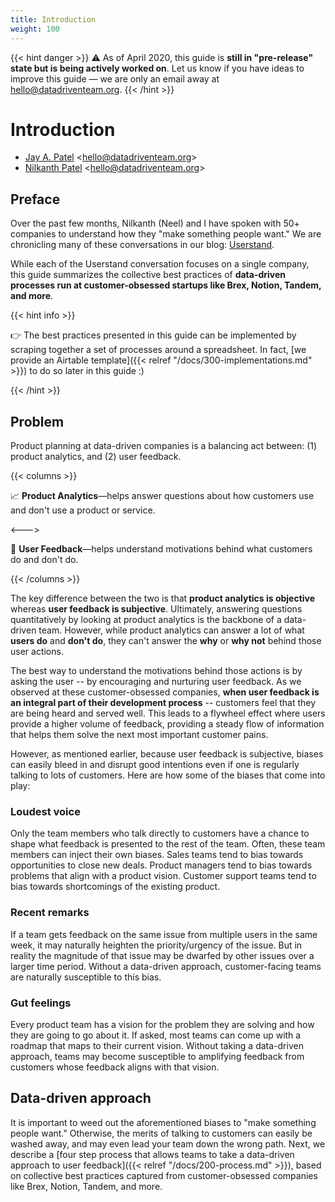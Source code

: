 ```yaml
---
title: Introduction
weight: 100
---
```


{{< hint danger >}}
:warning: As of April 2020, this guide is **still in "pre-release" state but is being actively worked on**. Let us know if you have ideas to improve this guide — we are only an email away at hello@datadriventeam.org.
{{< /hint >}}

# Introduction

- [Jay A. Patel](https://twitter.com/jayisms) <<hello@datadriventeam.org>>
- [Nilkanth Patel](https://twitter.com/nilkanthjp) <<hello@datadriventeam.org>>

## Preface

Over the past few months, Nilkanth (Neel) and I have spoken with 50+ companies to understand how they "make something people want." We are chronicling many of these conversations in our blog: [Userstand](https://www.heraldhq.com/userstand/).

While each of the Userstand conversation focuses on a single company, this guide summarizes the collective best practices of **data-driven processes run at customer-obsessed startups like Brex, Notion, Tandem, and more**.

{{< hint info >}}

:point_right: The best practices presented in this guide can be implemented by scraping together a set of processes around a spreadsheet. In fact, [we provide an Airtable template]({{< relref "/docs/300-implementations.md" >}}) to do so later in this guide :)

{{< /hint >}}

## Problem

Product planning at data-driven companies is a balancing act between: (1) product analytics, and (2) user feedback.

{{< columns >}}

:chart_with_upwards_trend: **Product Analytics**—helps answer questions about how customers use and don't use a product or service.

<--->

:loudspeaker: **User Feedback**—helps understand motivations behind what customers do and don't do.

{{< /columns >}}

The key difference between the two is that **product analytics is objective** whereas **user feedback is subjective**. Ultimately, answering questions quantitatively by looking at product analytics is the backbone of a data-driven team. However, while product analytics can answer a lot of what **users do** and **don't do**, they can't answer the **why** or **why not** behind those user actions.

The best way to understand the motivations behind those actions is by asking the user -- by encouraging and nurturing user feedback. As we observed at these customer-obsessed companies, **when user feedback is an integral part of their development process** -- customers feel that they are being heard and served well. This leads to a flywheel effect where users provide a higher volume of feedback, providing a steady flow of information that helps them solve the next most important customer pains.

However, as mentioned earlier, because user feedback is subjective, biases can easily bleed in and disrupt good intentions even if one is regularly talking to lots of customers. Here are how some of the biases that come into play:

### Loudest voice

Only the team members who talk directly to customers have a chance to shape what feedback is presented to the rest of the team. Often, these team members can inject their own biases. Sales teams tend to bias towards opportunities to close new deals. Product managers tend to bias towards problems that align with a product vision. Customer support teams tend to bias towards shortcomings of the existing product.

### Recent remarks

If a team gets feedback on the same issue from multiple users in the same week, it may naturally heighten the priority/urgency of the issue. But in reality the magnitude of that issue may be dwarfed by other issues over a larger time period. Without a data-driven approach, customer-facing teams are naturally susceptible to this bias.

### Gut feelings

Every product team has a vision for the problem they are solving and how they are going to go about it. If asked, most teams can come up with a roadmap that maps to their current vision. Without taking a data-driven approach, teams may become susceptible to amplifying feedback from customers whose feedback aligns with that vision.

## Data-driven approach

It is important to weed out the aforementioned biases to "make something people want." Otherwise, the merits of talking to customers can easily be washed away, and may even lead your team down the wrong path. Next, we describe a [four step process that allows teams to take a data-driven approach to user feedback]({{< relref "/docs/200-process.md" >}}), based on collective best practices captured from customer-obsessed companies like Brex, Notion, Tandem, and more.
